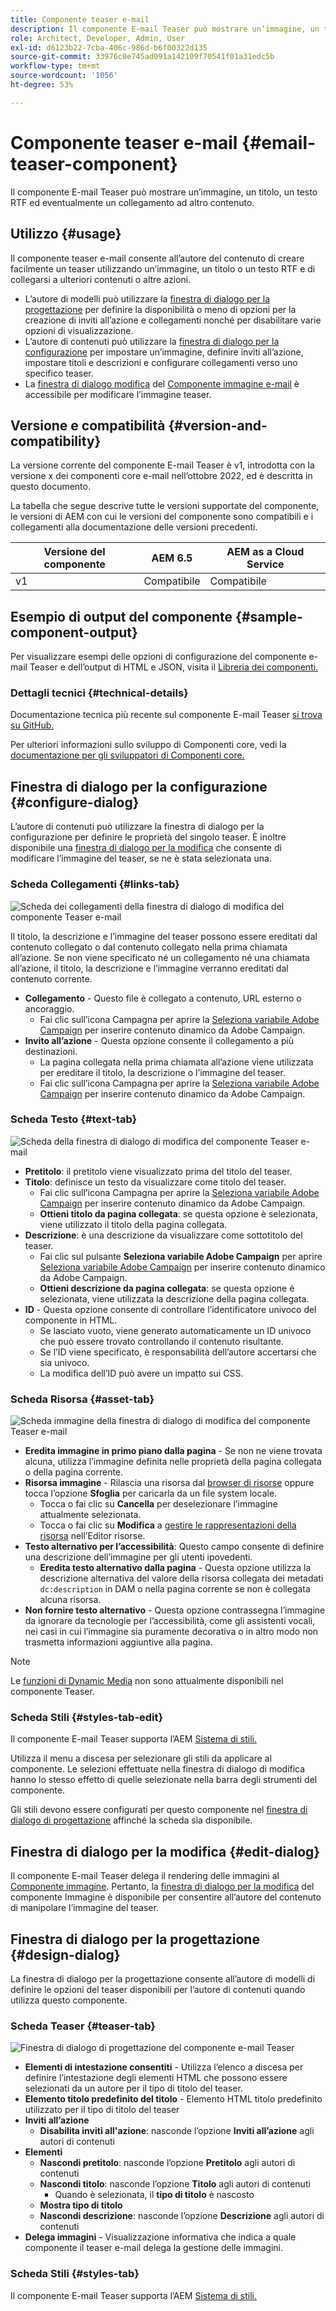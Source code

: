 ```yaml
---
title: Componente teaser e-mail
description: Il componente E-mail Teaser può mostrare un’immagine, un titolo, un testo RTF ed eventualmente un collegamento ad altro contenuto.
role: Architect, Developer, Admin, User
exl-id: d6123b22-7cba-406c-986d-b6f00322d135
source-git-commit: 33976c0e745ad091a142109f70541f01a31edc5b
workflow-type: tm+mt
source-wordcount: '1056'
ht-degree: 53%

---
```



# Componente teaser e-mail {#email-teaser-component}

Il componente E-mail Teaser può mostrare un’immagine, un titolo, un testo RTF ed eventualmente un collegamento ad altro contenuto.

## Utilizzo {#usage}

Il componente teaser e-mail consente all’autore del contenuto di creare facilmente un teaser utilizzando un’immagine, un titolo o un testo RTF e di collegarsi a ulteriori contenuti o altre azioni.

* L’autore di modelli può utilizzare la [finestra di dialogo per la progettazione](#design-dialog) per definire la disponibilità o meno di opzioni per la creazione di inviti all’azione e collegamenti nonché per disabilitare varie opzioni di visualizzazione.
* L’autore di contenuti può utilizzare la [finestra di dialogo per la configurazione](#configure-dialog) per impostare un’immagine, definire inviti all’azione, impostare titoli e descrizioni e configurare collegamenti verso uno specifico teaser.
* La [finestra di dialogo modifica](image.md#edit-dialog) del [Componente immagine e-mail](image.md) è accessibile per modificare l’immagine teaser.

## Versione e compatibilità {#version-and-compatibility}

La versione corrente del componente E-mail Teaser è v1, introdotta con la versione x dei componenti core e-mail nell’ottobre 2022, ed è descritta in questo documento.

La tabella che segue descrive tutte le versioni supportate del componente, le versioni di AEM con cui le versioni del componente sono compatibili e i collegamenti alla documentazione delle versioni precedenti.

| Versione del componente | AEM 6.5 | AEM as a Cloud Service |
|---|---|---|
| v1 | Compatibile | Compatibile |

## Esempio di output del componente {#sample-component-output}

Per visualizzare esempi delle opzioni di configurazione del componente e-mail Teaser e dell’output di HTML e JSON, visita il [Libreria dei componenti.](https://adobe.com/go/aem_cmp_library_email_teaser)

### Dettagli tecnici {#technical-details}

Documentazione tecnica più recente sul componente E-mail Teaser [si trova su GitHub.](https://adobe.com/go/aem_cmp_tech_email_teaser_v1)

Per ulteriori informazioni sullo sviluppo di Componenti core, vedi la [documentazione per gli sviluppatori di Componenti core.](/help/developing/overview.md)

## Finestra di dialogo per la configurazione {#configure-dialog}

L’autore di contenuti può utilizzare la finestra di dialogo per la configurazione per definire le proprietà del singolo teaser. È inoltre disponibile una [finestra di dialogo per la modifica](#edit-dialog) che consente di modificare l’immagine del teaser, se ne è stata selezionata una.

### Scheda Collegamenti {#links-tab}

![Scheda dei collegamenti della finestra di dialogo di modifica del componente Teaser e-mail](/help/email/assets/email-teaser-edit-links.png)

Il titolo, la descrizione e l’immagine del teaser possono essere ereditati dal contenuto collegato o dal contenuto collegato nella prima chiamata all’azione. Se non viene specificato né un collegamento né una chiamata all’azione, il titolo, la descrizione e l’immagine verranno ereditati dal contenuto corrente.

* **Collegamento** - Questo file è collegato a contenuto, URL esterno o ancoraggio.
   * Fai clic sull’icona Campagna per aprire la [Seleziona variabile Adobe Campaign](/help/email/campaign-variables.md) per inserire contenuto dinamico da Adobe Campaign.
* **Invito all’azione** - Questa opzione consente il collegamento a più destinazioni.
   * La pagina collegata nella prima chiamata all’azione viene utilizzata per ereditare il titolo, la descrizione o l’immagine del teaser.
   * Fai clic sull’icona Campagna per aprire la [Seleziona variabile Adobe Campaign](/help/email/campaign-variables.md) per inserire contenuto dinamico da Adobe Campaign.

### Scheda Testo {#text-tab}

![Scheda della finestra di dialogo di modifica del componente Teaser e-mail](/help/email/assets/email-teaser-edit-text.png)

* **Pretitolo**: il pretitolo viene visualizzato prima del titolo del teaser.
* **Titolo**: definisce un testo da visualizzare come titolo del teaser.
   * Fai clic sull’icona Campagna per aprire la [Seleziona variabile Adobe Campaign](/help/email/campaign-variables.md) per inserire contenuto dinamico da Adobe Campaign.
   * **Ottieni titolo da pagina collegata**: se questa opzione è selezionata, viene utilizzato il titolo della pagina collegata.
* **Descrizione**: è una descrizione da visualizzare come sottotitolo del teaser.
   * Fai clic sul pulsante **Seleziona variabile Adobe Campaign** per aprire [Seleziona variabile Adobe Campaign](/help/email/campaign-variables.md) per inserire contenuto dinamico da Adobe Campaign.
   * **Ottieni descrizione da pagina collegata**: se questa opzione è selezionata, viene utilizzata la descrizione della pagina collegata.
* **ID** - Questa opzione consente di controllare l’identificatore univoco del componente in HTML.
   * Se lasciato vuoto, viene generato automaticamente un ID univoco che può essere trovato controllando il contenuto risultante.
   * Se l’ID viene specificato, è responsabilità dell’autore accertarsi che sia univoco.
   * La modifica dell’ID può avere un impatto sui CSS.

### Scheda Risorsa {#asset-tab}

![Scheda immagine della finestra di dialogo di modifica del componente Teaser e-mail](/help/email/assets/email-teaser-edit-image.png)

* **Eredita immagine in primo piano dalla pagina** - Se non ne viene trovata alcuna, utilizza l’immagine definita nelle proprietà della pagina collegata o della pagina corrente.
* **Risorsa immagine** - Rilascia una risorsa dal [browser di risorse](https://experienceleague.adobe.com/docs/experience-manager-cloud-service/sites/authoring/fundamentals/environment-tools.html?lang=it) oppure tocca l’opzione **Sfoglia** per caricarla da un file system locale.
   * Tocca o fai clic su **Cancella** per deselezionare l’immagine attualmente selezionata.
   * Tocca o fai clic su **Modifica** a [gestire le rappresentazioni della risorsa](https://experienceleague.adobe.com/docs/experience-manager-cloud-service/assets/manage/manage-digital-assets.html?lang=it) nell’Editor risorse.
* **Testo alternativo per l’accessibilità**: Questo campo consente di definire una descrizione dell’immagine per gli utenti ipovedenti.
   * **Eredita testo alternativo dalla pagina** - Questa opzione utilizza la descrizione alternativa del valore della risorsa collegata dei metadati `dc:description` in DAM o nella pagina corrente se non è collegata alcuna risorsa.
* **Non fornire testo alternativo** - Questa opzione contrassegna l’immagine da ignorare da tecnologie per l’accessibilità, come gli assistenti vocali, nei casi in cui l’immagine sia puramente decorativa o in altro modo non trasmetta informazioni aggiuntive alla pagina.

>[!NOTE]
>
>Le [funzioni di Dynamic Media](image.md#dynamic-media) non sono attualmente disponibili nel componente Teaser.

### Scheda Stili {#styles-tab-edit}

Il componente E-mail Teaser supporta l’AEM [Sistema di stili.](/help/get-started/authoring.md#component-styling)

Utilizza il menu a discesa per selezionare gli stili da applicare al componente. Le selezioni effettuate nella finestra di dialogo di modifica hanno lo stesso effetto di quelle selezionate nella barra degli strumenti del componente.

Gli stili devono essere configurati per questo componente nel [finestra di dialogo di progettazione](#design-dialog) affinché la scheda sia disponibile.

## Finestra di dialogo per la modifica {#edit-dialog}

Il componente E-mail Teaser delega il rendering delle immagini al [Componente immagine](image.md). Pertanto, la [finestra di dialogo per la modifica](image.md#edit-dialog) del componente Immagine è disponibile per consentire all’autore del contenuto di manipolare l’immagine del teaser.

## Finestra di dialogo per la progettazione {#design-dialog}

La finestra di dialogo per la progettazione consente all’autore di modelli di definire le opzioni del teaser disponibili per l’autore di contenuti quando utilizza questo componente.

### Scheda Teaser {#teaser-tab}

![Finestra di dialogo di progettazione del componente e-mail Teaser](/help/email/assets/email-teaser-design.png)

* **Elementi di intestazione consentiti** - Utilizza l’elenco a discesa per definire l’intestazione degli elementi HTML che possono essere selezionati da un autore per il tipo di titolo del teaser.
* **Elemento titolo predefinito del titolo** - Elemento HTML titolo predefinito utilizzato per il tipo di titolo del teaser
* **Inviti all’azione**
   * **Disabilita inviti all&#39;azione**: nasconde l’opzione **Inviti all’azione** agli autori di contenuti
* **Elementi**
   * **Nascondi pretitolo**: nasconde l’opzione **Pretitolo** agli autori di contenuti
   * **Nascondi titolo**: nasconde l’opzione **Titolo** agli autori di contenuti
      * Quando è selezionata, il **tipo di titolo** è nascosto
   * **Mostra tipo di titolo**
   * **Nascondi descrizione**: nasconde l’opzione **Descrizione** agli autori di contenuti
* **Delega immagini** - Visualizzazione informativa che indica a quale componente il teaser e-mail delega la gestione delle immagini.

### Scheda Stili {#styles-tab}

Il componente E-mail Teaser supporta l’AEM [Sistema di stili.](/help/get-started/authoring.md#component-styling)
